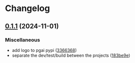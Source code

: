 # Changelog

## [0.1.1](https://github.com/timescale/pgai/compare/pgai-v0.1.0...pgai-v0.1.1) (2024-11-01)


### Miscellaneous

* add logo to pgai pypi ([3366368](https://github.com/timescale/pgai/commit/336636872b39ce371d801f4ffacd1ea57e67b9f5))
* separate the dev/test/build between the projects ([183be9e](https://github.com/timescale/pgai/commit/183be9e82632287c35081c4eefd81ff99d4bd4ba))
